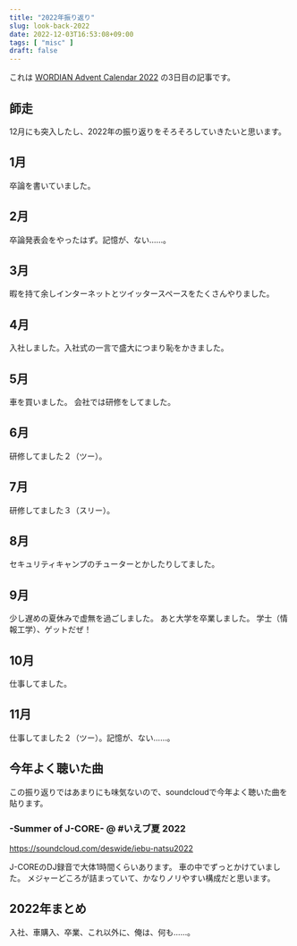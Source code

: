 ```yaml
---
title: "2022年振り返り"
slug: look-back-2022
date: 2022-12-03T16:53:08+09:00
tags: [ "misc" ]
draft: false
---
```


これは [WORDIAN Advent Calendar 2022](https://adventar.org/calendars/8236) の3日目の記事です。

## 師走

12月にも突入したし、2022年の振り返りをそろそろしていきたいと思います。

## 1月

卒論を書いていました。

## 2月

卒論発表会をやったはず。記憶が、ない……。

## 3月

暇を持て余しインターネットとツイッタースペースをたくさんやりました。

## 4月

入社しました。入社式の一言で盛大につまり恥をかきました。

## 5月

車を買いました。
会社では研修をしてました。

## 6月

研修してました２（ツー）。

## 7月

研修してました３（スリー）。

## 8月

セキュリティキャンプのチューターとかしたりしてました。

## 9月

少し遅めの夏休みで虚無を過ごしました。
あと大学を卒業しました。
学士（情報工学）、ゲットだぜ！

## 10月

仕事してました。

## 11月

仕事してました２（ツー）。記憶が、ない……。

## 今年よく聴いた曲

この振り返りではあまりにも味気ないので、soundcloudで今年よく聴いた曲を貼ります。

### -Summer of J-CORE- @ #いえブ夏 2022

https://soundcloud.com/deswide/iebu-natsu2022

J-COREのDJ録音で大体1時間くらいあります。
車の中でずっとかけていました。
メジャーどころが詰まっていて、かなりノリやすい構成だと思います。

## 2022年まとめ

入社、車購入、卒業、これ以外に、俺は、何も……。
